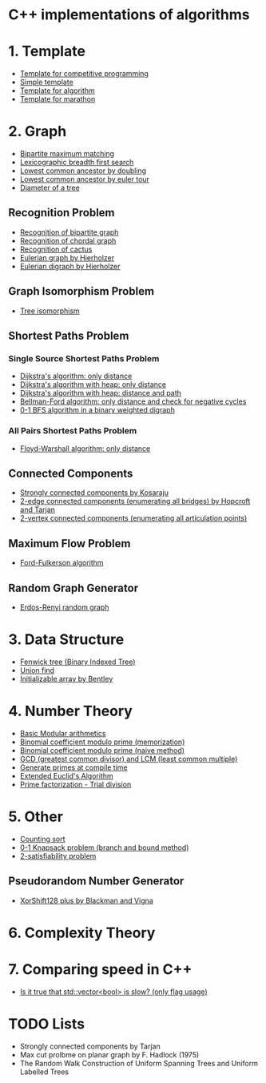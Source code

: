 C++ implementations of algorithms
===========================================

# 1. Template
- [Template for competitive programming](template/template.cc)
- [Simple template](template/short_template.cc)
- [Template for algorithm](template/algorithm_template.cc)
- [Template for marathon](template/marathon_template.cc)


# 2. Graph
- [Bipartite maximum matching](graph/bipartite_maximum_matching.cc)
- [Lexicographic breadth first search](graph/lexicographic_bfs.cc)
- [Lowest common ancestor by doubling](graph/lca_doubling.cc)
- [Lowest common ancestor by euler tour](graph/lca_euler_tour.cc)
- [Diameter of a tree](graph/tree_diameter.cc)

## Recognition Problem
- [Recognition of bipartite graph](graph/is_bipartite.cc)
- [Recognition of chordal graph](graph/is_chordal.cc)
- [Recognition of cactus](graph/is_cactus.cc)
- [Eulerian graph by Hierholzer](graph/hierholzer_undirected.cc)
- [Eulerian digraph by Hierholzer](graph/hierholzer_directed.cc)

## Graph Isomorphism Problem
- [Tree isomorphism](graph/tree_isomorphism.cc)

## Shortest Paths Problem
### Single Source Shortest Paths Problem
- [Dijkstra's algorithm: only distance](graph/dijkstra.cc)
- [Dijkstra's algorithm with heap: only distance](graph/dijkstra_heap.cc)
- [Dijkstra's algorithm with heap: distance and path](graph/dijkstra_heap_sol.cc)
- [Bellman-Ford algorithm: only distance and check for negative cycles](graph/bellman_ford.cc)
- [0-1 BFS algorithm in a binary weighted digraph](graph/01bfs.cc)

### All Pairs Shortest Paths Problem
- [Floyd-Warshall algorithm: only distance](graph/floyd_warshall.cc)

## Connected Components
- [Strongly connected components by Kosaraju](graph/strongly_connected_component_kosaraju.cc)
- [2-edge connected components (enumerating all bridges) by Hopcroft and Tarjan](graph/bridge.cc)
- [2-vertex connected components (enumerating all articulation points)](graph/articulation_point.cc)

## Maximum Flow Problem
- [Ford-Fulkerson algorithm](graph/ford_fulkerson.cc)

## Random Graph Generator
- [Erdos-Renyi random graph](graph/erdos_renyi.cc)

# 3. Data Structure
- [Fenwick tree (Binary Indexed Tree)](data_structure/fenwick_tree.cc)
- [Union find](data_structure/union_find.cc)
- [Initializable array by Bentley](data_structure/initializable_array_bentley.cc)


# 4. Number Theory
- [Basic Modular arithmetics](number_theory/modular_arithmetics.cc)
- [Binomial coefficient modulo prime (memorization)](number_theory/choose_mod_memo.cc)
- [Binomial coefficient modulo prime (naive method)](number_theory/choose_mod.cc)
- [GCD (greatest common divisor) and LCM (least common multiple)](number_theory/gcd_lcm.cc)
- [Generate primes at compile time](number_theory/primes_const.cc)
- [Extended Euclid's Algorithm](number_theory/extgcd.cc)
- [Prime factorization - Trial division](number_theory/prime_fact.cc)


# 5. Other
- [Counting sort](other/counting_sort.cc)
- [0-1 Knapsack problem (branch and bound method)](other/01knapsack_problem_branch_and_bound.cc)
- [2-satisfiability problem](other/two_sat.cc)

## Pseudorandom Number Generator
- [XorShift128 plus by Blackman and Vigna](other/xor_shift128_plus.cc)


# 6. Complexity Theory


# 7. Comparing speed in C++
- [Is it true that std::vector\<bool\> is slow? (only flag usage)](compare_speed_cpp/vector_bool.cc)


# TODO Lists
+ Strongly connected components by Tarjan
+ Max cut prolbme on planar graph by F. Hadlock (1975)
+ The Random Walk Construction of Uniform Spanning Trees and Uniform Labelled Trees

